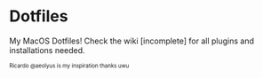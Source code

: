 # Dotfiles
My MacOS Dotfiles! Check the wiki [incomplete] for all plugins and installations needed. 





<sub><sup>Ricardo @aeolyus is my inspiration thanks uwu</sub></sup>
